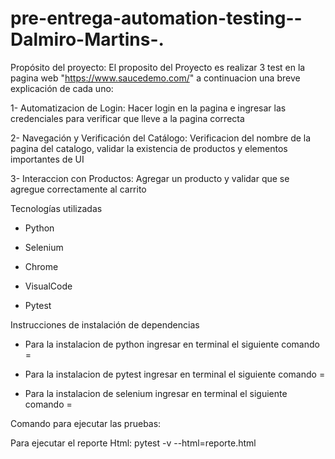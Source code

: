 # pre-entrega-automation-testing--Dalmiro-Martins-.



Propósito del proyecto: El proposito del Proyecto es realizar 3 test en la pagina web "https://www.saucedemo.com/"
a continuacion una breve explicación de cada uno:

1- Automatizacion de Login: Hacer login en la pagina e ingresar las credenciales para verificar que lleve a la pagina correcta

2- Navegación y Verificación del Catálogo: Verificacion del nombre de la pagina del catalogo, validar la existencia de productos y elementos importantes de UI 

3- Interaccion con Productos: Agregar un producto y validar que se agregue correctamente al carrito 

Tecnologías utilizadas

- Python

- Selenium

- Chrome

- VisualCode

- Pytest


Instrucciones de instalación de dependencias

- Para la instalacion de python ingresar en terminal el siguiente comando =

- Para la instalacion de pytest ingresar en terminal el siguiente comando =

- Para la instalacion de selenium ingresar en terminal el siguiente comando =



Comando para ejecutar las pruebas:

 Para ejecutar el reporte Html: pytest -v --html=reporte.html